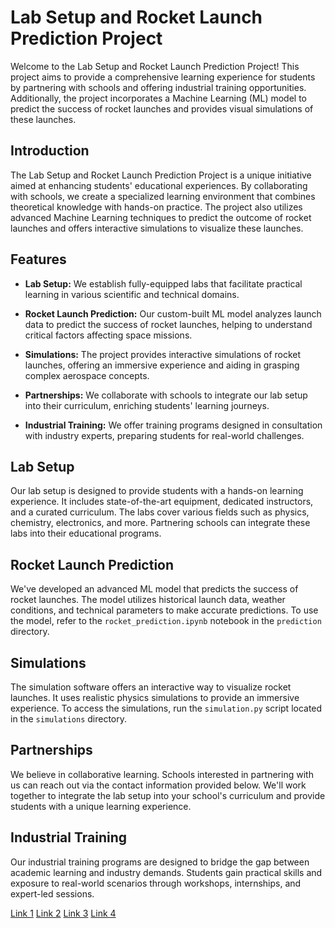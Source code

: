 # Lab Setup and Rocket Launch Prediction Project

Welcome to the Lab Setup and Rocket Launch Prediction Project! This project aims to provide a comprehensive learning experience for students by partnering with schools and offering industrial training opportunities. Additionally, the project incorporates a Machine Learning (ML) model to predict the success of rocket launches and provides visual simulations of these launches.

## Introduction

The Lab Setup and Rocket Launch Prediction Project is a unique initiative aimed at enhancing students' educational experiences. By collaborating with schools, we create a specialized learning environment that combines theoretical knowledge with hands-on practice. The project also utilizes advanced Machine Learning techniques to predict the outcome of rocket launches and offers interactive simulations to visualize these launches.

## Features

- **Lab Setup:** We establish fully-equipped labs that facilitate practical learning in various scientific and technical domains.
  
- **Rocket Launch Prediction:** Our custom-built ML model analyzes launch data to predict the success of rocket launches, helping to understand critical factors affecting space missions.
  
- **Simulations:** The project provides interactive simulations of rocket launches, offering an immersive experience and aiding in grasping complex aerospace concepts.
  
- **Partnerships:** We collaborate with schools to integrate our lab setup into their curriculum, enriching students' learning journeys.
  
- **Industrial Training:** We offer training programs designed in consultation with industry experts, preparing students for real-world challenges.

## Lab Setup

Our lab setup is designed to provide students with a hands-on learning experience. It includes state-of-the-art equipment, dedicated instructors, and a curated curriculum. The labs cover various fields such as physics, chemistry, electronics, and more. Partnering schools can integrate these labs into their educational programs.

## Rocket Launch Prediction

We've developed an advanced ML model that predicts the success of rocket launches. The model utilizes historical launch data, weather conditions, and technical parameters to make accurate predictions. To use the model, refer to the `rocket_prediction.ipynb` notebook in the `prediction` directory.

## Simulations

The simulation software offers an interactive way to visualize rocket launches. It uses realistic physics simulations to provide an immersive experience. To access the simulations, run the `simulation.py` script located in the `simulations` directory.

## Partnerships

We believe in collaborative learning. Schools interested in partnering with us can reach out via the contact information provided below. We'll work together to integrate the lab setup into your school's curriculum and provide students with a unique learning experience.

## Industrial Training

Our industrial training programs are designed to bridge the gap between academic learning and industry demands. Students gain practical skills and exposure to real-world scenarios through workshops, internships, and expert-led sessions.

[Link 1](https://drive.google.com/file/d/1d58GtKy3inprookmS4vBUWRS5EsuFbav/view?usp=sharing)
[Link 2](https://drive.google.com/file/d/1R_wY60Gs_gmyJNCLpsolOYOPTQc_L6us/view?usp=sharing)
[Link 3](https://drive.google.com/file/d/1O13v4CFrKG1mWKK3mno87wy5FInO99uW/view?usp=sharing)
[Link 4](https://drive.google.com/file/d/1-UTyO8sBaD6-WW6pk693MvoIve4uCmTi/view?usp=sharing)
